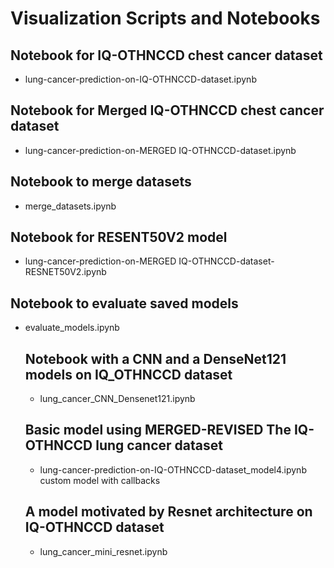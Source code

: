 # Visualization Scripts and Notebooks

## Notebook for IQ-OTHNCCD chest cancer dataset
- lung-cancer-prediction-on-IQ-OTHNCCD-dataset.ipynb

## Notebook for Merged IQ-OTHNCCD chest cancer dataset
- lung-cancer-prediction-on-MERGED IQ-OTHNCCD-dataset.ipynb

## Notebook to merge datasets
- merge_datasets.ipynb

## Notebook for RESENT50V2 model
- lung-cancer-prediction-on-MERGED IQ-OTHNCCD-dataset-RESNET50V2.ipynb

## Notebook to evaluate saved models
- evaluate_models.ipynb

  ## Notebook with a CNN and a DenseNet121 models on IQ_OTHNCCD dataset
  - lung_cancer_CNN_Densenet121.ipynb

  ## Basic model using MERGED-REVISED The IQ-OTHNCCD lung cancer dataset
  - lung-cancer-prediction-on-IQ-OTHNCCD-dataset_model4.ipynb custom model with callbacks
 
  ## A model motivated by Resnet architecture on IQ-OTHNCCD dataset
  - lung_cancer_mini_resnet.ipynb
